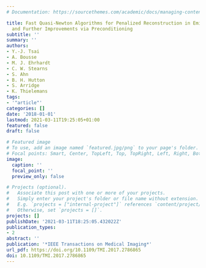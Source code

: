 ```yaml
---
# Documentation: https://sourcethemes.com/academic/docs/managing-content/

title: Fast Quasi-Newton Algorithms for Penalized Reconstruction in Emission Tomography
  and Further Improvements via Preconditioning
subtitle: ''
summary: ''
authors:
- Y.-J. Tsai
- A. Bousse
- M. J. Ehrhardt
- C. W. Stearns
- S. Ahn
- B. H. Hutton
- S. Arridge
- K. Thielemans
tags:
- '"article"'
categories: []
date: '2018-01-01'
lastmod: 2021-03-11T19:25:05+01:00
featured: false
draft: false

# Featured image
# To use, add an image named `featured.jpg/png` to your page's folder.
# Focal points: Smart, Center, TopLeft, Top, TopRight, Left, Right, BottomLeft, Bottom, BottomRight.
image:
  caption: ''
  focal_point: ''
  preview_only: false

# Projects (optional).
#   Associate this post with one or more of your projects.
#   Simply enter your project's folder or file name without extension.
#   E.g. `projects = ["internal-project"]` references `content/project/deep-learning/index.md`.
#   Otherwise, set `projects = []`.
projects: []
publishDate: '2021-03-11T18:25:05.432022Z'
publication_types:
- 2
abstract: ''
publication: '*IEEE Transactions on Medical Imaging*'
url_pdf: https://doi.org/10.1109/TMI.2017.2786865
doi: 10.1109/TMI.2017.2786865
---
```

